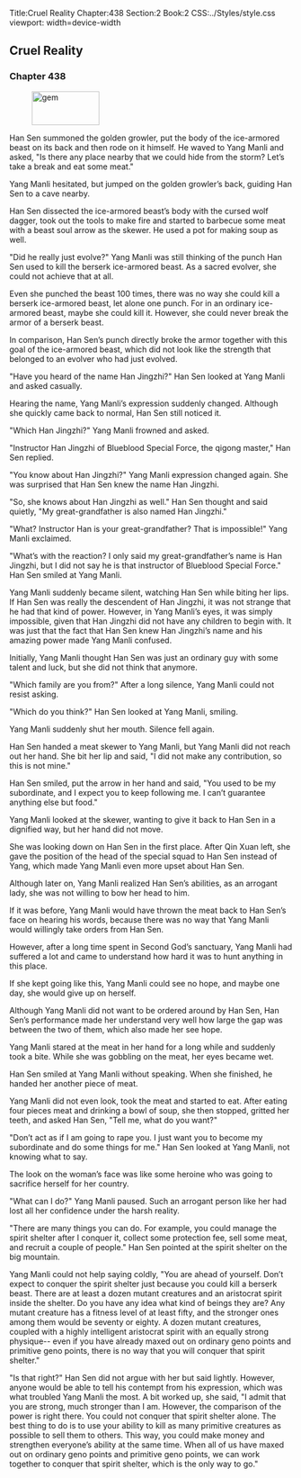 Title:Cruel Reality 
Chapter:438 
Section:2 
Book:2 
CSS:../Styles/style.css 
viewport: width=device-width
  
## Cruel Reality
### Chapter 438 
<figure>
	<img src="../Images/gem.gif" alt="gem" id="gem" width="120" height="60" />
</figure>
  

  
  Han Sen summoned the golden growler, put the body of the ice-armored beast on its back and then rode on it himself. He waved to Yang Manli and asked, "Is there any place nearby that we could hide from the storm? Let’s take a break and eat some meat."

Yang Manli hesitated, but jumped on the golden growler’s back, guiding Han Sen to a cave nearby.

Han Sen dissected the ice-armored beast’s body with the cursed wolf dagger, took out the tools to make fire and started to barbecue some meat with a beast soul arrow as the skewer. He used a pot for making soup as well.

"Did he really just evolve?" Yang Manli was still thinking of the punch Han Sen used to kill the berserk ice-armored beast. As a sacred evolver, she could not achieve that at all.

Even she punched the beast 100 times, there was no way she could kill a berserk ice-armored beast, let alone one punch. For in an ordinary ice-armored beast, maybe she could kill it. However, she could never break the armor of a berserk beast.

In comparison, Han Sen’s punch directly broke the armor together with this goal of the ice-armored beast, which did not look like the strength that belonged to an evolver who had just evolved.

"Have you heard of the name Han Jingzhi?" Han Sen looked at Yang Manli and asked casually.

Hearing the name, Yang Manli’s expression suddenly changed. Although she quickly came back to normal, Han Sen still noticed it.

"Which Han Jingzhi?" Yang Manli frowned and asked.

"Instructor Han Jingzhi of Blueblood Special Force, the qigong master," Han Sen replied.

"You know about Han Jingzhi?" Yang Manli expression changed again. She was surprised that Han Sen knew the name Han Jingzhi.

"So, she knows about Han Jingzhi as well." Han Sen thought and said quietly, "My great-grandfather is also named Han Jingzhi."

"What? Instructor Han is your great-grandfather? That is impossible!" Yang Manli exclaimed.

"What’s with the reaction? I only said my great-grandfather’s name is Han Jingzhi, but I did not say he is that instructor of Blueblood Special Force." Han Sen smiled at Yang Manli.

Yang Manli suddenly became silent, watching Han Sen while biting her lips. If Han Sen was really the descendent of Han Jingzhi, it was not strange that he had that kind of power. However, in Yang Manli’s eyes, it was simply impossible, given that Han Jingzhi did not have any children to begin with. It was just that the fact that Han Sen knew Han Jingzhi’s name and his amazing power made Yang Manli confused.

Initially, Yang Manli thought Han Sen was just an ordinary guy with some talent and luck, but she did not think that anymore.

"Which family are you from?" After a long silence, Yang Manli could not resist asking.

"Which do you think?" Han Sen looked at Yang Manli, smiling.

Yang Manli suddenly shut her mouth. Silence fell again.

Han Sen handed a meat skewer to Yang Manli, but Yang Manli did not reach out her hand. She bit her lip and said, "I did not make any contribution, so this is not mine."

Han Sen smiled, put the arrow in her hand and said, "You used to be my subordinate, and I expect you to keep following me. I can’t guarantee anything else but food."

Yang Manli looked at the skewer, wanting to give it back to Han Sen in a dignified way, but her hand did not move.

She was looking down on Han Sen in the first place. After Qin Xuan left, she gave the position of the head of the special squad to Han Sen instead of Yang, which made Yang Manli even more upset about Han Sen.

Although later on, Yang Manli realized Han Sen’s abilities, as an arrogant lady, she was not willing to bow her head to him.

If it was before, Yang Manli would have thrown the meat back to Han Sen’s face on hearing his words, because there was no way that Yang Manli would willingly take orders from Han Sen.

However, after a long time spent in Second God’s sanctuary, Yang Manli had suffered a lot and came to understand how hard it was to hunt anything in this place.

If she kept going like this, Yang Manli could see no hope, and maybe one day, she would give up on herself.

Although Yang Manli did not want to be ordered around by Han Sen, Han Sen’s performance made her understand very well how large the gap was between the two of them, which also made her see hope.

Yang Manli stared at the meat in her hand for a long while and suddenly took a bite. While she was gobbling on the meat, her eyes became wet.

Han Sen smiled at Yang Manli without speaking. When she finished, he handed her another piece of meat.

Yang Manli did not even look, took the meat and started to eat. After eating four pieces meat and drinking a bowl of soup, she then stopped, gritted her teeth, and asked Han Sen, "Tell me, what do you want?"

"Don’t act as if I am going to rape you. I just want you to become my subordinate and do some things for me." Han Sen looked at Yang Manli, not knowing what to say.

The look on the woman’s face was like some heroine who was going to sacrifice herself for her country.

"What can I do?" Yang Manli paused. Such an arrogant person like her had lost all her confidence under the harsh reality.

"There are many things you can do. For example, you could manage the spirit shelter after I conquer it, collect some protection fee, sell some meat, and recruit a couple of people." Han Sen pointed at the spirit shelter on the big mountain.

Yang Manli could not help saying coldly, "You are ahead of yourself. Don’t expect to conquer the spirit shelter just because you could kill a berserk beast. There are at least a dozen mutant creatures and an aristocrat spirit inside the shelter. Do you have any idea what kind of beings they are? Any mutant creature has a fitness level of at least fifty, and the stronger ones among them would be seventy or eighty. A dozen mutant creatures, coupled with a highly intelligent aristocrat spirit with an equally strong physique-- even if you have already maxed out on ordinary geno points and primitive geno points, there is no way that you will conquer that spirit shelter."

"Is that right?" Han Sen did not argue with her but said lightly. However, anyone would be able to tell his contempt from his expression, which was what troubled Yang Manli the most. A bit worked up, she said, "I admit that you are strong, much stronger than I am. However, the comparison of the power is right there. You could not conquer that spirit shelter alone. The best thing to do is to use your ability to kill as many primitive creatures as possible to sell them to others. This way, you could make money and strengthen everyone’s ability at the same time. When all of us have maxed out on ordinary geno points and primitive geno points, we can work together to conquer that spirit shelter, which is the only way to go."
